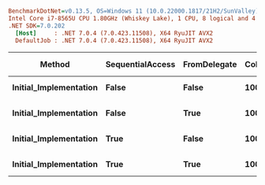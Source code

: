 ``` ini

BenchmarkDotNet=v0.13.5, OS=Windows 11 (10.0.22000.1817/21H2/SunValley)
Intel Core i7-8565U CPU 1.80GHz (Whiskey Lake), 1 CPU, 8 logical and 4 physical cores
.NET SDK=7.0.202
  [Host]     : .NET 7.0.4 (7.0.423.11508), X64 RyuJIT AVX2
  DefaultJob : .NET 7.0.4 (7.0.423.11508), X64 RyuJIT AVX2


```
|                 Method | SequentialAccess | FromDelegate | Columns | Rows | Offset | Step |      Mean |    Error |    StdDev | Ratio | Allocated | Alloc Ratio |
|----------------------- |----------------- |------------- |-------- |----- |------- |----- |----------:|---------:|----------:|------:|----------:|------------:|
| **Initial_Implementation** |            **False** |        **False** |    **1000** | **1000** |      **0** |    **1** |  **63.45 ms** | **1.174 ms** |  **1.862 ms** |  **1.00** |      **86 B** |        **1.00** |
|                        |                  |              |         |      |        |      |           |          |           |       |           |             |
| **Initial_Implementation** |            **False** |         **True** |    **1000** | **1000** |      **0** |    **1** | **350.96 ms** | **6.955 ms** | **10.195 ms** |  **1.00** |     **600 B** |        **1.00** |
|                        |                  |              |         |      |        |      |           |          |           |       |           |             |
| **Initial_Implementation** |             **True** |        **False** |    **1000** | **1000** |      **0** |    **1** |  **61.28 ms** | **1.179 ms** |  **1.103 ms** |  **1.00** |      **67 B** |        **1.00** |
|                        |                  |              |         |      |        |      |           |          |           |       |           |             |
| **Initial_Implementation** |             **True** |         **True** |    **1000** | **1000** |      **0** |    **1** | **338.98 ms** | **6.369 ms** |  **8.503 ms** |  **1.00** |     **600 B** |        **1.00** |
